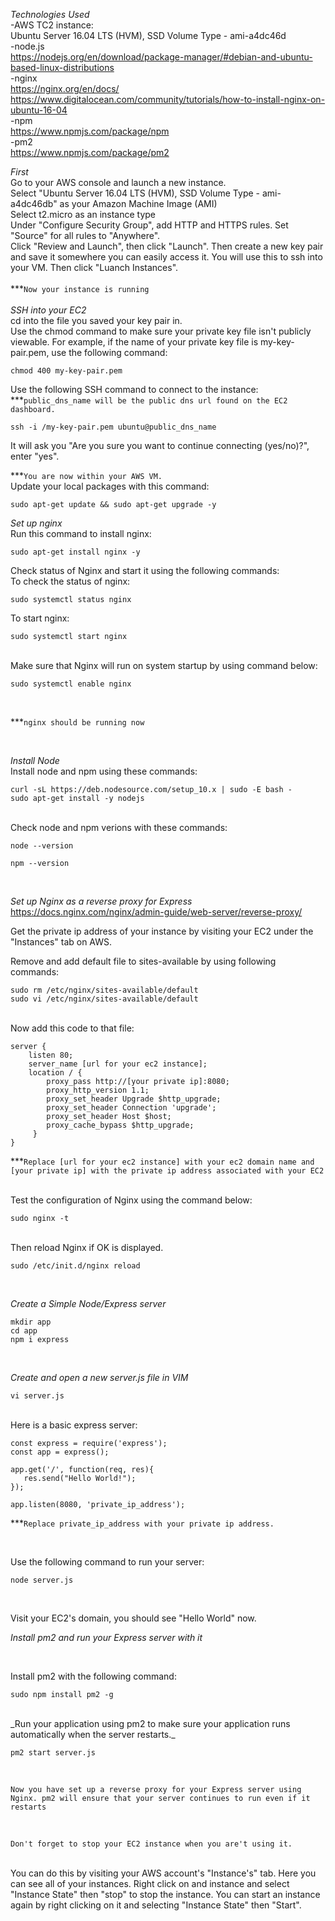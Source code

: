 _Technologies Used_
<br>
-AWS TC2 instance: 
<br>
Ubuntu Server 16.04 LTS (HVM), SSD Volume Type - ami-a4dc46d
<br>
-node.js 
<br>
https://nodejs.org/en/download/package-manager/#debian-and-ubuntu-based-linux-distributions<br>
-nginx
<br>
https://nginx.org/en/docs/
<br>
https://www.digitalocean.com/community/tutorials/how-to-install-nginx-on-ubuntu-16-04
<br>
-npm
<br>
https://www.npmjs.com/package/npm
<br>
-pm2
<br>
https://www.npmjs.com/package/pm2

_First_
<br>
Go to your AWS console and launch a new instance.
<br>
Select "Ubuntu Server 16.04 LTS (HVM), SSD Volume Type - ami-a4dc46db" as your Amazon Machine Image (AMI)<br>
Select t2.micro as an instance type
<br>
Under "Configure Security Group", add HTTP and HTTPS rules. Set "Source" for all rules to "Anywhere".<br>
Click "Review and Launch", then click "Launch". Then create a new key pair and save it somewhere you can easily access it. You will use this to ssh into your VM. Then click "Luanch Instances".
<br>
<br>
***`Now your instance is running`
<br>
<br>
_SSH into your EC2_
<br>
cd into the file you saved your key pair in.
<br>
Use the chmod command to make sure your private key file isn't publicly viewable. For example, if the name of your private key file is my-key-pair.pem, use the following command:
<br>

```
chmod 400 my-key-pair.pem
```

Use the following SSH command to connect to the instance:
<br>
***`public_dns_name will be the public dns url found on the EC2 dashboard.`

```
ssh -i /my-key-pair.pem ubuntu@public_dns_name
```
It will ask you "Are you sure you want to continue connecting (yes/no)?", enter "yes".

***`You are now within your AWS VM.`
<br>
Update your local packages with this command:
```
sudo apt-get update && sudo apt-get upgrade -y
```

_Set up nginx_
<br>
Run this command to install nginx:
<br>
```
sudo apt-get install nginx -y
```
Check status of Nginx and start it using the following commands:
<br>
To check the status of nginx:
<br>
```
sudo systemctl status nginx    
```
To start nginx:
<br>
```
sudo systemctl start nginx 
```
<br>
Make sure that Nginx will run on system startup by using command below:
<br>

```
sudo systemctl enable nginx
```
<br>

***`nginx should be running now`

<br>

_Install Node_
<br>
Install node and npm using these commands:
<br>

```
curl -sL https://deb.nodesource.com/setup_10.x | sudo -E bash -
sudo apt-get install -y nodejs
```
<br>
Check node and npm verions with these commands:
<br>

```
node --version
```
```
npm --version
```
<br>

_Set up Nginx as a reverse proxy for Express_
<br>
https://docs.nginx.com/nginx/admin-guide/web-server/reverse-proxy/
<br>

Get the private ip address of your instance by visiting your EC2 under the "Instances" tab on AWS.
<br>

Remove and add default file to sites-available by using following commands:
<br>

```
sudo rm /etc/nginx/sites-available/default
sudo vi /etc/nginx/sites-available/default
```

<br>
Now add this code to that file:
<br>

```
server {
    listen 80;
    server_name [url for your ec2 instance];
    location / {
        proxy_pass http://[your private ip]:8080;
        proxy_http_version 1.1;
        proxy_set_header Upgrade $http_upgrade;
        proxy_set_header Connection 'upgrade';
        proxy_set_header Host $host;
        proxy_cache_bypass $http_upgrade;
     }
}
```
***`Replace [url for your ec2 instance] with your ec2 domain name and [your private ip] with the private ip address associated with your EC2`

<br>
Test the configuration of Nginx using the command below:
<br>

```
sudo nginx -t
```
<br>
Then reload Nginx if OK is displayed.
<br>

```
sudo /etc/init.d/nginx reload
```
<br>

_Create a Simple Node/Express server_


```
mkdir app
cd app
npm i express
```
<br>

_Create and open a new server.js file in VIM_

```
vi server.js
```

<br>
Here is a basic express server:
<br>

```
const express = require('express');
const app = express();

app.get('/', function(req, res){
   res.send("Hello World!");
});

app.listen(8080, 'private_ip_address');
```

***`Replace private_ip_address with your private ip address.`

<br>

Use the following command to run your server:
<br>

```
node server.js
```

<br>

Visit your EC2's domain, you should see "Hello World" now.
<br>

_Install pm2 and run your Express server with it_

<br>

Install pm2 with the following command:
<br>

```
sudo npm install pm2 -g
```

<br>
_Run your application using pm2 to make sure your application runs automatically when the server restarts._

<br>

```
pm2 start server.js
```

<br>

`Now you have set up a reverse proxy for your Express server using Nginx. pm2 will ensure that your server continues to run even if it restarts`

<br>

`Don't forget to stop your EC2 instance when you are't using it.`

<br>
You can do this by visiting your AWS account's "Instance's" tab. Here you can see all of your instances. Right click on and instance and select "Instance State" then "stop" to stop the instance. You can start an instance again by right clicking on it and selecting "Instance State" then "Start".